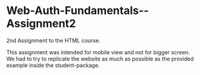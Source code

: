 # Web-Auth-Fundamentals--Assignment2
2nd Assignment to the HTML course.

This assignment was intended for mobile view and not for bigger screen.
We had to try to replicate the website as much as possible as the provided example inside the student-package. 
